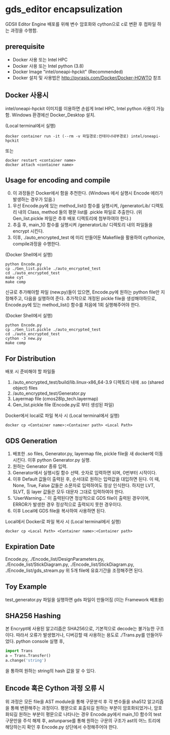 # gds_editor encapsulization
GDSII Editor Engine 배포를 위해 변수 암호화와 cython으로 c로 변환 후 컴파일 하는 과정을 수행함.

## prerequisite
* Docker 사용 또는 Intel HPC
* Docker 사용 또는 Intel python (3.8)
* Docker Image  "intel/oneapi-hpckit" (Recommended)
* Docker 설치 및 사용법은 http://pyrasis.com/Docker/Docker-HOWTO 참조


## Docker 사용시
intel/oneapi-hpckit 이미지를 이용하면 손쉽게 Intel HPC, Intel python 사용이 가능함.
Windows 환경에선 Docker_Desktop 설치.

(Local terminal에서 실행)
```shell
docker container run -it (--rm -v 파일경로:컨테이너내부경로) intel/oneapi-hpckit
```
또는
```shell
docker restart <container name>
docker attach <container name>
```

## Usage for encoding and compile
0. 이 과정들은 Docker에서 함을 추천한다. (Windows 에서 실행시 Encode 에러가 발생하는 경우가 있음.)
1. 우선 Encode.py에 있는 method_list() 함수를 실행시켜, /generatorLib/ 디렉토리 내의 Class, method 들의 평문 list를 .pickle 파일로 추출한다.
    (위 Gen_list.pickle 파일은 추후 배포 디렉토리에 첨부하여야 한다.)
2. 추출 후, main_1() 함수를 실행시켜 /generatorLib/ 디렉토리 내의 파일들을 encrypt 시킨다.
3. 이후, ./auto_encrypted_test 에 미리 만들어둔 Makefile을 활용하여 cythonize, compile과정을 수행한다.

(Docker Shell에서 실행)
```shell
python Encode.py
cp ./Gen_list.pickle ./auto_encrypted_test
cd ./auto_encrypted_test
make cyt
make comp
```

신규로 추가해야할 파일 (new.py)들이 있으면, Encode.py에 원하는 python file만 지정해주고, 다음을 실행하여 준다.
추가적으로 개정된 pickle file을 생성해야하므로, Encode.py에 있는 method_list() 함수를 처음에 1회 실행해주어야 한다.

(Docker Shell에서 실행)
```shell
python Encode.py
cp ./Gen_list.pickle ./auto_encrypted_test
cd ./auto_encrypted_test
cython -3 new.py
make comp
```

## For Distribution
배포 시 준비해야 할 파일들
1. /auto_encrypted_test/build/lib.linux-x86_64-3.9 디렉토리 내에 .so (shared object) files
2. /auto_encrypted_test/Generator.py
3. Layermap file (cmos28lp_tech.layermap)
4. Gen_list.pickle file (Encode.py로 부터 생성된 파일)

Docker에서 local로 파일 복사 시 (Local terminal에서 실행)
```shell
docker cp <Container name>:<Container path> <Local Path>
```

## GDS Generation
1. 배포한 .so files, Generator.py, layermap file, pickle file을 새 docker에 이동시킨다.
이후 python Generator.py 실행.
2. 원하는 Generator 종류 입력.
3. Generator에서 실행시킬 함수 선택. 숫자로 입력하면 되며, 0번부터 시작이다.
4. 이후 Default 값들이 출력된 후, 순서대로 원하는 입력값을 대입하면 된다.
    이 때, None, True, False 값들은 소문자로 입력하여도 정상 인식한다.
    하지만 LVT, SLVT, 등 layer 값들은 모두 대문자 그대로 입력하여야 한다.
5. 'UserWarning...' 이 출력된다면 정상적으로 GDS file이 출력된 경우이며, 
    ERROR가 발생한 경우 정상적으로 출력되지 못한 경우이다.
6. 이후 Local에 GDS file을 복사하여 사용하면 된다.

Local에서 Docker로 파일 복사 시 (Local terminal에서 실행)
```shell
docker cp <Local Path> <Container name>:<Container path>
```

## Expiration Date
Encode.py, ./Encode_list/DesignParameters.py, ./Encode_list/StickDiagram.py, ./Encode_list/StickDiagram.py, ./Encode_list/gds_stream.py 
위 5개 file에 유효기간을 조정해주면 된다.

## Toy Example
test_generator.py 파일을 실행하면 gds 파일이 만들어짐 (이는 Framework 배포용)

## SHA256 Hashing
본 Encrypt에 사용된 알고리즘은 SHA256으로, 기본적으로 decode는 불가능한 구조이다.
따라서 오류가 발생했거나, 디버깅할 때 사용하는 용도로 ./Trans.py를 만들어두었다.
python console 실행 후, 
```Python
import Trans
a = Trans.Transfer()
a.change('string')
```
을 통하여 원하는 string의 hash 값을 알 수 있다.

## Encode 혹은 Cython 과정 오류 시
위 과정은 모든 file을 AST module을 통해 구문분석 후 각 변수들을 sha512 알고리즘을 통해 변환해주는 과정이다.
평문으로 표출되길 원하는 부분이 암호화되었거나, 암호화되길 원하는 부분이 평문으로 나타나는 경우 Encode.py에서
main_1() 함수의 test 구문만을 주석 해제 후, astunparse를 통해 원하는 구문의 구조가 ast의 어느 트리에 해당하는지 확인 후 
Encode.py 상단에서 수정해주어야 한다.
